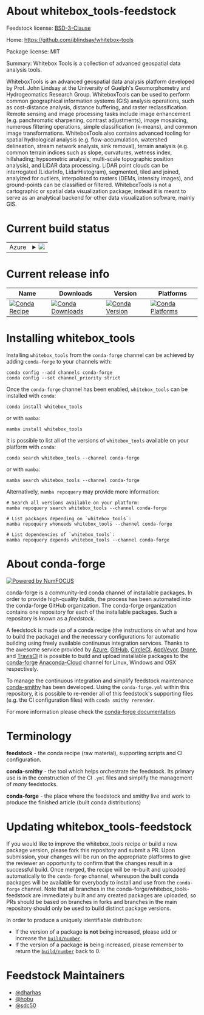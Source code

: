 About whitebox_tools-feedstock
==============================

Feedstock license: [BSD-3-Clause](https://github.com/conda-forge/whitebox_tools-feedstock/blob/main/LICENSE.txt)

Home: https://github.com/jblindsay/whitebox-tools

Package license: MIT

Summary: Whitebox Tools is a collection of advanced geospatial data analysis tools.

WhiteboxTools is an advanced geospatial data analysis platform developed by Prof. John Lindsay at
the University of Guelph's Geomorphometry and Hydrogeomatics Research Group. WhiteboxTools can be
used to perform common geographical information systems (GIS) analysis operations, such as
cost-distance analysis, distance buffering, and raster reclassification. Remote sensing and image
processing tasks include image enhancement (e.g. panchromatic sharpening, contrast adjustments),
image mosaicing, numerous filtering operations, simple classification (k-means), and common image
transformations. WhiteboxTools also contains advanced tooling for spatial hydrological analysis
(e.g. flow-accumulation, watershed delineation, stream network analysis, sink removal), terrain
analysis (e.g. common terrain indices such as slope, curvatures, wetness index, hillshading;
hypsometric analysis; multi-scale topographic position analysis), and LiDAR data processing. LiDAR
point clouds can be interrogated (LidarInfo, LidarHistogram), segmented, tiled and joined,
analyized for outliers, interpolated to rasters (DEMs, intensity images), and ground-points can be
classified or filtered. WhiteboxTools is not a cartographic or spatial data visualization package;
instead it is meant to serve as an analytical backend for other data visualization software,
mainly GIS.


Current build status
====================


<table>
    
  <tr>
    <td>Azure</td>
    <td>
      <details>
        <summary>
          <a href="https://dev.azure.com/conda-forge/feedstock-builds/_build/latest?definitionId=4596&branchName=main">
            <img src="https://dev.azure.com/conda-forge/feedstock-builds/_apis/build/status/whitebox_tools-feedstock?branchName=main">
          </a>
        </summary>
        <table>
          <thead><tr><th>Variant</th><th>Status</th></tr></thead>
          <tbody><tr>
              <td>linux_64_python3.10.____cpython</td>
              <td>
                <a href="https://dev.azure.com/conda-forge/feedstock-builds/_build/latest?definitionId=4596&branchName=main">
                  <img src="https://dev.azure.com/conda-forge/feedstock-builds/_apis/build/status/whitebox_tools-feedstock?branchName=main&jobName=linux&configuration=linux%20linux_64_python3.10.____cpython" alt="variant">
                </a>
              </td>
            </tr><tr>
              <td>linux_64_python3.11.____cpython</td>
              <td>
                <a href="https://dev.azure.com/conda-forge/feedstock-builds/_build/latest?definitionId=4596&branchName=main">
                  <img src="https://dev.azure.com/conda-forge/feedstock-builds/_apis/build/status/whitebox_tools-feedstock?branchName=main&jobName=linux&configuration=linux%20linux_64_python3.11.____cpython" alt="variant">
                </a>
              </td>
            </tr><tr>
              <td>linux_64_python3.12.____cpython</td>
              <td>
                <a href="https://dev.azure.com/conda-forge/feedstock-builds/_build/latest?definitionId=4596&branchName=main">
                  <img src="https://dev.azure.com/conda-forge/feedstock-builds/_apis/build/status/whitebox_tools-feedstock?branchName=main&jobName=linux&configuration=linux%20linux_64_python3.12.____cpython" alt="variant">
                </a>
              </td>
            </tr><tr>
              <td>linux_64_python3.8.____cpython</td>
              <td>
                <a href="https://dev.azure.com/conda-forge/feedstock-builds/_build/latest?definitionId=4596&branchName=main">
                  <img src="https://dev.azure.com/conda-forge/feedstock-builds/_apis/build/status/whitebox_tools-feedstock?branchName=main&jobName=linux&configuration=linux%20linux_64_python3.8.____cpython" alt="variant">
                </a>
              </td>
            </tr><tr>
              <td>linux_64_python3.9.____73_pypy</td>
              <td>
                <a href="https://dev.azure.com/conda-forge/feedstock-builds/_build/latest?definitionId=4596&branchName=main">
                  <img src="https://dev.azure.com/conda-forge/feedstock-builds/_apis/build/status/whitebox_tools-feedstock?branchName=main&jobName=linux&configuration=linux%20linux_64_python3.9.____73_pypy" alt="variant">
                </a>
              </td>
            </tr><tr>
              <td>linux_64_python3.9.____cpython</td>
              <td>
                <a href="https://dev.azure.com/conda-forge/feedstock-builds/_build/latest?definitionId=4596&branchName=main">
                  <img src="https://dev.azure.com/conda-forge/feedstock-builds/_apis/build/status/whitebox_tools-feedstock?branchName=main&jobName=linux&configuration=linux%20linux_64_python3.9.____cpython" alt="variant">
                </a>
              </td>
            </tr><tr>
              <td>linux_aarch64_python3.10.____cpython</td>
              <td>
                <a href="https://dev.azure.com/conda-forge/feedstock-builds/_build/latest?definitionId=4596&branchName=main">
                  <img src="https://dev.azure.com/conda-forge/feedstock-builds/_apis/build/status/whitebox_tools-feedstock?branchName=main&jobName=linux&configuration=linux%20linux_aarch64_python3.10.____cpython" alt="variant">
                </a>
              </td>
            </tr><tr>
              <td>linux_aarch64_python3.11.____cpython</td>
              <td>
                <a href="https://dev.azure.com/conda-forge/feedstock-builds/_build/latest?definitionId=4596&branchName=main">
                  <img src="https://dev.azure.com/conda-forge/feedstock-builds/_apis/build/status/whitebox_tools-feedstock?branchName=main&jobName=linux&configuration=linux%20linux_aarch64_python3.11.____cpython" alt="variant">
                </a>
              </td>
            </tr><tr>
              <td>linux_aarch64_python3.12.____cpython</td>
              <td>
                <a href="https://dev.azure.com/conda-forge/feedstock-builds/_build/latest?definitionId=4596&branchName=main">
                  <img src="https://dev.azure.com/conda-forge/feedstock-builds/_apis/build/status/whitebox_tools-feedstock?branchName=main&jobName=linux&configuration=linux%20linux_aarch64_python3.12.____cpython" alt="variant">
                </a>
              </td>
            </tr><tr>
              <td>linux_aarch64_python3.8.____cpython</td>
              <td>
                <a href="https://dev.azure.com/conda-forge/feedstock-builds/_build/latest?definitionId=4596&branchName=main">
                  <img src="https://dev.azure.com/conda-forge/feedstock-builds/_apis/build/status/whitebox_tools-feedstock?branchName=main&jobName=linux&configuration=linux%20linux_aarch64_python3.8.____cpython" alt="variant">
                </a>
              </td>
            </tr><tr>
              <td>linux_aarch64_python3.9.____73_pypy</td>
              <td>
                <a href="https://dev.azure.com/conda-forge/feedstock-builds/_build/latest?definitionId=4596&branchName=main">
                  <img src="https://dev.azure.com/conda-forge/feedstock-builds/_apis/build/status/whitebox_tools-feedstock?branchName=main&jobName=linux&configuration=linux%20linux_aarch64_python3.9.____73_pypy" alt="variant">
                </a>
              </td>
            </tr><tr>
              <td>linux_aarch64_python3.9.____cpython</td>
              <td>
                <a href="https://dev.azure.com/conda-forge/feedstock-builds/_build/latest?definitionId=4596&branchName=main">
                  <img src="https://dev.azure.com/conda-forge/feedstock-builds/_apis/build/status/whitebox_tools-feedstock?branchName=main&jobName=linux&configuration=linux%20linux_aarch64_python3.9.____cpython" alt="variant">
                </a>
              </td>
            </tr><tr>
              <td>osx_64_python3.10.____cpython</td>
              <td>
                <a href="https://dev.azure.com/conda-forge/feedstock-builds/_build/latest?definitionId=4596&branchName=main">
                  <img src="https://dev.azure.com/conda-forge/feedstock-builds/_apis/build/status/whitebox_tools-feedstock?branchName=main&jobName=osx&configuration=osx%20osx_64_python3.10.____cpython" alt="variant">
                </a>
              </td>
            </tr><tr>
              <td>osx_64_python3.11.____cpython</td>
              <td>
                <a href="https://dev.azure.com/conda-forge/feedstock-builds/_build/latest?definitionId=4596&branchName=main">
                  <img src="https://dev.azure.com/conda-forge/feedstock-builds/_apis/build/status/whitebox_tools-feedstock?branchName=main&jobName=osx&configuration=osx%20osx_64_python3.11.____cpython" alt="variant">
                </a>
              </td>
            </tr><tr>
              <td>osx_64_python3.12.____cpython</td>
              <td>
                <a href="https://dev.azure.com/conda-forge/feedstock-builds/_build/latest?definitionId=4596&branchName=main">
                  <img src="https://dev.azure.com/conda-forge/feedstock-builds/_apis/build/status/whitebox_tools-feedstock?branchName=main&jobName=osx&configuration=osx%20osx_64_python3.12.____cpython" alt="variant">
                </a>
              </td>
            </tr><tr>
              <td>osx_64_python3.8.____cpython</td>
              <td>
                <a href="https://dev.azure.com/conda-forge/feedstock-builds/_build/latest?definitionId=4596&branchName=main">
                  <img src="https://dev.azure.com/conda-forge/feedstock-builds/_apis/build/status/whitebox_tools-feedstock?branchName=main&jobName=osx&configuration=osx%20osx_64_python3.8.____cpython" alt="variant">
                </a>
              </td>
            </tr><tr>
              <td>osx_64_python3.9.____73_pypy</td>
              <td>
                <a href="https://dev.azure.com/conda-forge/feedstock-builds/_build/latest?definitionId=4596&branchName=main">
                  <img src="https://dev.azure.com/conda-forge/feedstock-builds/_apis/build/status/whitebox_tools-feedstock?branchName=main&jobName=osx&configuration=osx%20osx_64_python3.9.____73_pypy" alt="variant">
                </a>
              </td>
            </tr><tr>
              <td>osx_64_python3.9.____cpython</td>
              <td>
                <a href="https://dev.azure.com/conda-forge/feedstock-builds/_build/latest?definitionId=4596&branchName=main">
                  <img src="https://dev.azure.com/conda-forge/feedstock-builds/_apis/build/status/whitebox_tools-feedstock?branchName=main&jobName=osx&configuration=osx%20osx_64_python3.9.____cpython" alt="variant">
                </a>
              </td>
            </tr><tr>
              <td>osx_arm64_python3.10.____cpython</td>
              <td>
                <a href="https://dev.azure.com/conda-forge/feedstock-builds/_build/latest?definitionId=4596&branchName=main">
                  <img src="https://dev.azure.com/conda-forge/feedstock-builds/_apis/build/status/whitebox_tools-feedstock?branchName=main&jobName=osx&configuration=osx%20osx_arm64_python3.10.____cpython" alt="variant">
                </a>
              </td>
            </tr><tr>
              <td>osx_arm64_python3.11.____cpython</td>
              <td>
                <a href="https://dev.azure.com/conda-forge/feedstock-builds/_build/latest?definitionId=4596&branchName=main">
                  <img src="https://dev.azure.com/conda-forge/feedstock-builds/_apis/build/status/whitebox_tools-feedstock?branchName=main&jobName=osx&configuration=osx%20osx_arm64_python3.11.____cpython" alt="variant">
                </a>
              </td>
            </tr><tr>
              <td>osx_arm64_python3.12.____cpython</td>
              <td>
                <a href="https://dev.azure.com/conda-forge/feedstock-builds/_build/latest?definitionId=4596&branchName=main">
                  <img src="https://dev.azure.com/conda-forge/feedstock-builds/_apis/build/status/whitebox_tools-feedstock?branchName=main&jobName=osx&configuration=osx%20osx_arm64_python3.12.____cpython" alt="variant">
                </a>
              </td>
            </tr><tr>
              <td>osx_arm64_python3.8.____cpython</td>
              <td>
                <a href="https://dev.azure.com/conda-forge/feedstock-builds/_build/latest?definitionId=4596&branchName=main">
                  <img src="https://dev.azure.com/conda-forge/feedstock-builds/_apis/build/status/whitebox_tools-feedstock?branchName=main&jobName=osx&configuration=osx%20osx_arm64_python3.8.____cpython" alt="variant">
                </a>
              </td>
            </tr><tr>
              <td>osx_arm64_python3.9.____cpython</td>
              <td>
                <a href="https://dev.azure.com/conda-forge/feedstock-builds/_build/latest?definitionId=4596&branchName=main">
                  <img src="https://dev.azure.com/conda-forge/feedstock-builds/_apis/build/status/whitebox_tools-feedstock?branchName=main&jobName=osx&configuration=osx%20osx_arm64_python3.9.____cpython" alt="variant">
                </a>
              </td>
            </tr><tr>
              <td>win_64_python3.10.____cpython</td>
              <td>
                <a href="https://dev.azure.com/conda-forge/feedstock-builds/_build/latest?definitionId=4596&branchName=main">
                  <img src="https://dev.azure.com/conda-forge/feedstock-builds/_apis/build/status/whitebox_tools-feedstock?branchName=main&jobName=win&configuration=win%20win_64_python3.10.____cpython" alt="variant">
                </a>
              </td>
            </tr><tr>
              <td>win_64_python3.11.____cpython</td>
              <td>
                <a href="https://dev.azure.com/conda-forge/feedstock-builds/_build/latest?definitionId=4596&branchName=main">
                  <img src="https://dev.azure.com/conda-forge/feedstock-builds/_apis/build/status/whitebox_tools-feedstock?branchName=main&jobName=win&configuration=win%20win_64_python3.11.____cpython" alt="variant">
                </a>
              </td>
            </tr><tr>
              <td>win_64_python3.12.____cpython</td>
              <td>
                <a href="https://dev.azure.com/conda-forge/feedstock-builds/_build/latest?definitionId=4596&branchName=main">
                  <img src="https://dev.azure.com/conda-forge/feedstock-builds/_apis/build/status/whitebox_tools-feedstock?branchName=main&jobName=win&configuration=win%20win_64_python3.12.____cpython" alt="variant">
                </a>
              </td>
            </tr><tr>
              <td>win_64_python3.8.____cpython</td>
              <td>
                <a href="https://dev.azure.com/conda-forge/feedstock-builds/_build/latest?definitionId=4596&branchName=main">
                  <img src="https://dev.azure.com/conda-forge/feedstock-builds/_apis/build/status/whitebox_tools-feedstock?branchName=main&jobName=win&configuration=win%20win_64_python3.8.____cpython" alt="variant">
                </a>
              </td>
            </tr><tr>
              <td>win_64_python3.9.____73_pypy</td>
              <td>
                <a href="https://dev.azure.com/conda-forge/feedstock-builds/_build/latest?definitionId=4596&branchName=main">
                  <img src="https://dev.azure.com/conda-forge/feedstock-builds/_apis/build/status/whitebox_tools-feedstock?branchName=main&jobName=win&configuration=win%20win_64_python3.9.____73_pypy" alt="variant">
                </a>
              </td>
            </tr><tr>
              <td>win_64_python3.9.____cpython</td>
              <td>
                <a href="https://dev.azure.com/conda-forge/feedstock-builds/_build/latest?definitionId=4596&branchName=main">
                  <img src="https://dev.azure.com/conda-forge/feedstock-builds/_apis/build/status/whitebox_tools-feedstock?branchName=main&jobName=win&configuration=win%20win_64_python3.9.____cpython" alt="variant">
                </a>
              </td>
            </tr>
          </tbody>
        </table>
      </details>
    </td>
  </tr>
</table>

Current release info
====================

| Name | Downloads | Version | Platforms |
| --- | --- | --- | --- |
| [![Conda Recipe](https://img.shields.io/badge/recipe-whitebox_tools-green.svg)](https://anaconda.org/conda-forge/whitebox_tools) | [![Conda Downloads](https://img.shields.io/conda/dn/conda-forge/whitebox_tools.svg)](https://anaconda.org/conda-forge/whitebox_tools) | [![Conda Version](https://img.shields.io/conda/vn/conda-forge/whitebox_tools.svg)](https://anaconda.org/conda-forge/whitebox_tools) | [![Conda Platforms](https://img.shields.io/conda/pn/conda-forge/whitebox_tools.svg)](https://anaconda.org/conda-forge/whitebox_tools) |

Installing whitebox_tools
=========================

Installing `whitebox_tools` from the `conda-forge` channel can be achieved by adding `conda-forge` to your channels with:

```
conda config --add channels conda-forge
conda config --set channel_priority strict
```

Once the `conda-forge` channel has been enabled, `whitebox_tools` can be installed with `conda`:

```
conda install whitebox_tools
```

or with `mamba`:

```
mamba install whitebox_tools
```

It is possible to list all of the versions of `whitebox_tools` available on your platform with `conda`:

```
conda search whitebox_tools --channel conda-forge
```

or with `mamba`:

```
mamba search whitebox_tools --channel conda-forge
```

Alternatively, `mamba repoquery` may provide more information:

```
# Search all versions available on your platform:
mamba repoquery search whitebox_tools --channel conda-forge

# List packages depending on `whitebox_tools`:
mamba repoquery whoneeds whitebox_tools --channel conda-forge

# List dependencies of `whitebox_tools`:
mamba repoquery depends whitebox_tools --channel conda-forge
```


About conda-forge
=================

[![Powered by
NumFOCUS](https://img.shields.io/badge/powered%20by-NumFOCUS-orange.svg?style=flat&colorA=E1523D&colorB=007D8A)](https://numfocus.org)

conda-forge is a community-led conda channel of installable packages.
In order to provide high-quality builds, the process has been automated into the
conda-forge GitHub organization. The conda-forge organization contains one repository
for each of the installable packages. Such a repository is known as a *feedstock*.

A feedstock is made up of a conda recipe (the instructions on what and how to build
the package) and the necessary configurations for automatic building using freely
available continuous integration services. Thanks to the awesome service provided by
[Azure](https://azure.microsoft.com/en-us/services/devops/), [GitHub](https://github.com/),
[CircleCI](https://circleci.com/), [AppVeyor](https://www.appveyor.com/),
[Drone](https://cloud.drone.io/welcome), and [TravisCI](https://travis-ci.com/)
it is possible to build and upload installable packages to the
[conda-forge](https://anaconda.org/conda-forge) [Anaconda-Cloud](https://anaconda.org/)
channel for Linux, Windows and OSX respectively.

To manage the continuous integration and simplify feedstock maintenance
[conda-smithy](https://github.com/conda-forge/conda-smithy) has been developed.
Using the ``conda-forge.yml`` within this repository, it is possible to re-render all of
this feedstock's supporting files (e.g. the CI configuration files) with ``conda smithy rerender``.

For more information please check the [conda-forge documentation](https://conda-forge.org/docs/).

Terminology
===========

**feedstock** - the conda recipe (raw material), supporting scripts and CI configuration.

**conda-smithy** - the tool which helps orchestrate the feedstock.
                   Its primary use is in the construction of the CI ``.yml`` files
                   and simplify the management of *many* feedstocks.

**conda-forge** - the place where the feedstock and smithy live and work to
                  produce the finished article (built conda distributions)


Updating whitebox_tools-feedstock
=================================

If you would like to improve the whitebox_tools recipe or build a new
package version, please fork this repository and submit a PR. Upon submission,
your changes will be run on the appropriate platforms to give the reviewer an
opportunity to confirm that the changes result in a successful build. Once
merged, the recipe will be re-built and uploaded automatically to the
`conda-forge` channel, whereupon the built conda packages will be available for
everybody to install and use from the `conda-forge` channel.
Note that all branches in the conda-forge/whitebox_tools-feedstock are
immediately built and any created packages are uploaded, so PRs should be based
on branches in forks and branches in the main repository should only be used to
build distinct package versions.

In order to produce a uniquely identifiable distribution:
 * If the version of a package **is not** being increased, please add or increase
   the [``build/number``](https://docs.conda.io/projects/conda-build/en/latest/resources/define-metadata.html#build-number-and-string).
 * If the version of a package **is** being increased, please remember to return
   the [``build/number``](https://docs.conda.io/projects/conda-build/en/latest/resources/define-metadata.html#build-number-and-string)
   back to 0.

Feedstock Maintainers
=====================

* [@dharhas](https://github.com/dharhas/)
* [@hobu](https://github.com/hobu/)
* [@sdc50](https://github.com/sdc50/)

